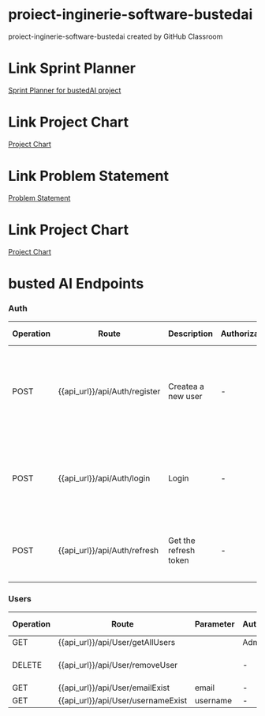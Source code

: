 # proiect-inginerie-software-bustedai
proiect-inginerie-software-bustedai created by GitHub Classroom


# Link Sprint Planner
[Sprint Planner for bustedAI project](https://docs.google.com/spreadsheets/d/16vLLRd1A86IMXz-6o4SOA034RU-AbtB7rw2PQL5WCJE/edit#gid=0)

# Link Project Chart
[Project Chart](https://docs.google.com/document/d/1VCJf-GGZD8LIGYsz41iVwcwmNcKJWqzs1Unu8eLc69c/edit?amp%3Busp=embed_facebook)


# Link Problem Statement
[Problem Statement](https://docs.google.com/document/d/1TZzNgOfmmYbAetV1EVqiXQN3iuhumcBcCAhJzQYMF8Y/edit)

# Link Project Chart
[Project Chart](https://docs.google.com/document/d/1VCJf-GGZD8LIGYsz41iVwcwmNcKJWqzs1Unu8eLc69c/edit?amp%3Busp=embed_facebook)

# busted AI Endpoints

### Auth
| Operation | Route                                     | Description           | Authorization | Request Body                                                                                       | Response Body                                                                        |
|-----------|-------------------------------------------|-----------------------|---------------|----------------------------------------------------------------------------------------------------|--------------------------------------------------------------------------------------------|
| POST      |{{api_url}}/api/Auth/register | Createa a new user    | -        | {<br>"userName": "string",<br>"email": "string",<br>"password": "string",<br>"role": "string"<br>} | -Registered<br>-Email already used<br>-Username already used<br>-Error at register       |
| POST      | {{api_url}}/api/Auth/login    | Login                 | -             | {<br>"email": "string",<br>"password": "string"<br>}                                               | {<br>  "success": bool,<br>  "accessToken": string,<br>  "refreshToken": string<br>} |
| POST      | {{api_url}}/api/Auth/refresh  | Get the refresh token | -             | {<br>  "accessToken": "string",<br>  "refreshToken": "string"<br>}                                 | refreshToken                                                                         |

### Users
| Operation | Route                                             | Parameter  | Authorization | Request Body | Response Body |
|-----------|---------------------------------------------------|---------------|---------------|--------------|---------------|
| GET       | {{api_url}}/api/User/getAllUsers |  | Admin         |      -       |       -       |
| DELETE    | {{api_url}}/api/User/removeUser    |                | -             | {<br>"userName":"string"<br>} |
| GET    | {{api_url}}/api/User/emailExist    |   email               | -             | |false/true |
| GET    | {{api_url}}/api/User/usernameExist    |   username               | -             |  |false/true |

